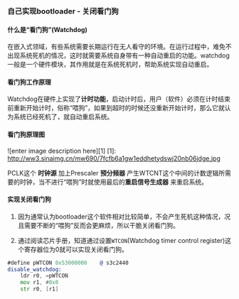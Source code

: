 ### 自己实现bootloader - 关闭看门狗

#### 什么是“看门狗”(Watchdog)
在嵌入式领域，有些系统需要长期运行在无人看守的环境。在运行过程中，难免不出现系统死机的情况，这时就需要系统自身带有一种自动重启的功能。watchdog一般是一个硬件模块，其作用就是在系统死机时，帮助系统实现自动重启。

#### 看门狗工作原理
Watchdog在硬件上实现了**计时功能**，启动计时后，用户（软件）必须在计时结束前重新开始计时，俗称“喂狗”，如果到超时的时候还没重新开始计时，那么它就认为系统已经死机了，就自动重启系统。

#### 看门狗原理图
![enter image description here][1]
  [1]: http://ww3.sinaimg.cn/mw690/7fcfb6a1gw1eddhetydswj20nb06jdge.jpg
  
PCLK这个 **时钟源** 加上Prescaler **预分频器** 产生WTCNT这个中间的计数逻辑所需要的时钟，当不进行“喂狗”时就使用最后的**重启信号生成器** 来重启系统。

#### 实现关闭看门狗
1. 因为通常认为bootloader这个软件相对比较简单，不会产生死机这种情况，况且需要不断的“喂狗”反而会更麻烦，所以干脆关闭看门狗。

2. 通过阅读芯片手册，知道通过设置`WTCON`(Watchdog timer control register)这个寄存器位为0就可以实现关闭看门狗。

```asm
#define pWTCON 0x53000000    @ s3c2440
disable_watchdog:
    ldr r0, =pWTCON
    mov r1, #0x0
    str r0, [r1]
```
